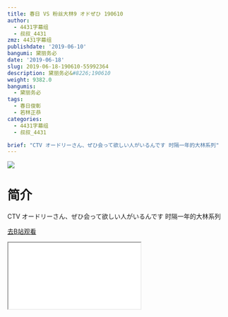 ```yaml
---
title: 春日 VS 粉丝大林9 オドぜひ 190610
author:
  - 4431字幕组
  - 叔叔_4431
zmz: 4431字幕组
publishdate: '2019-06-10'
bangumi: 黛丽务必
date: '2019-06-18'
slug: 2019-06-18-190610-55992364
description: 黛丽务必&#8226;190610
weight: 9382.0
bangumis:
  - 黛丽务必
tags:
  - 春日俊彰
  - 若林正恭
categories:
  - 4431字幕组
  - 叔叔_4431

brief: "CTV オードリーさん、ぜひ会って欲しい人がいるんです 时隔一年的大林系列"
---
```

![](https://raw.githubusercontent.com/tcgriffith/owaraisite/master/static/tmpimg/5cf52dc38d136ea11e4a0cc88fd4754352458d24.jpg.480.jpg)
# 简介  
CTV オードリーさん、ぜひ会って欲しい人がいるんです
时隔一年的大林系列  

[去B站观看](https://www.bilibili.com/video/av55992364/)
<div class ="resp-container"><iframe class="testiframe" src="//player.bilibili.com/player.html?aid=55992364"", scrolling="no", allowfullscreen="true" > </iframe></div> 
